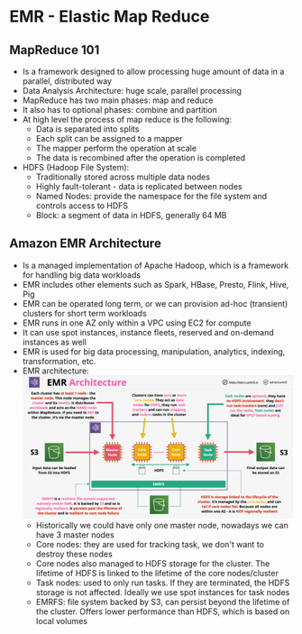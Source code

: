 # EMR - Elastic Map Reduce

## MapReduce 101

- Is a framework designed to allow processing huge amount of data in a parallel, distributed way
- Data Analysis Architecture: huge scale, parallel processing
- MapReduce has two main phases: map and reduce
- It also has to optional phases: combine and partition
- At high level the process of map reduce is the following:
    - Data is separated into splits
    - Each split can be assigned to a mapper
    - The mapper perform the operation at scale
    - The data is recombined after the operation is completed
- HDFS (Hadoop File System):
    - Traditionally stored across multiple data nodes
    - Highly fault-tolerant - data is replicated between nodes
    - Named Nodes: provide the namespace for the file system and controls access to HDFS
    - Block: a segment of data in HDFS, generally 64 MB

## Amazon EMR Architecture

- Is a managed implementation of Apache Hadoop, which is a framework for handling big data workloads
- EMR includes other elements such as Spark, HBase, Presto, Flink, Hive, Pig
- EMR can be operated long term, or we can provision ad-hoc (transient) clusters for short term workloads
- EMR runs in one AZ only within a VPC using EC2 for compute
- It can use spot instances, instance fleets, reserved and on-demand instances as well
- EMR is used for big data processing, manipulation, analytics, indexing, transformation, etc.
- EMR architecture:
    ![EMR architecture](images/EMRArchitecture.png)
    - Historically we could have only one master node, nowadays we can have 3 master nodes
    - Core nodes: they are used for tracking task, we don't want to destroy these nodes
    - Core nodes also managed to HDFS storage for the cluster. The lifetime of HDFS is linked to the lifetime of the core nodes/cluster
    - Task nodes: used to only run tasks. If they are terminated, the HDFS storage is not affected. Ideally we use spot instances for task nodes
    - EMRFS: file system backed by S3, can persist beyond the lifetime of the cluster. Offers lower performance than HDFS, which is based on local volumes

